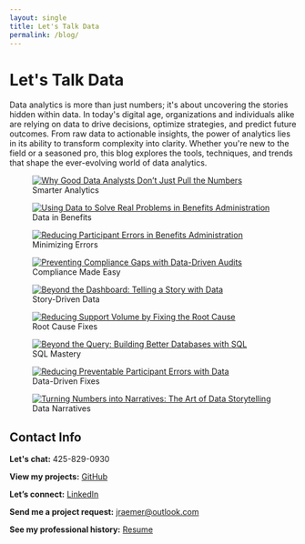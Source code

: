 ```yaml
---
layout: single
title: Let's Talk Data
permalink: /blog/
---
```


# Let's Talk Data

Data analytics is more than just numbers; it's about uncovering the stories hidden within data. In today's digital age, organizations and individuals alike are relying on data to drive decisions, optimize strategies, and predict future outcomes. From raw data to actionable insights, the power of analytics lies in its ability to transform complexity into clarity. Whether you're new to the field or a seasoned pro, this blog explores the tools, techniques, and trends that shape the ever-evolving world of data analytics.

<div class="gallery-grid">
  <div class="gallery">
    <figure>
      <a href="{% post_url 2025-05-15-good_data_analysts %}">
        <img src="{{ '/assets/images/Good_Data_Analysts.jpg' | relative_url }}" alt="Why Good Data Analysts Don’t Just Pull the Numbers" />
      </a>
      <figcaption>Smarter Analytics</figcaption>
    </figure>
  </div>
  
  <div class="gallery">
    <figure>
      <a href="{% post_url 2025-04-15-benefits %}">
        <img src="{{ 'assets/images/Benefits.jpg' | relative_url }}" alt="Using Data to Solve Real Problems in Benefits Administration" />
      </a>
      <figcaption>Data in Benefits</figcaption>
    </figure>
  </div>

  <div class="gallery">
    <figure>
      <a href="{% post_url 2025-07-31-reducing_errors  %}">
        <img src="{{ 'assets/images/Reducing_Errors.jpg' | relative_url }}" alt="Reducing Participant Errors in Benefits Administration" />
      </a>
      <figcaption>Minimizing Errors</figcaption>
    </figure>
  </div>

  <div class="gallery">
    <figure>
      <a href="{% post_url 2025-03-15-compliance %}">
        <img src="{{ 'assets/images/Compliance.jpg' | relative_url }}" alt="Preventing Compliance Gaps with Data-Driven Audits" />
      </a>
      <figcaption>Compliance Made Easy</figcaption>
    </figure>
  </div>

  <div class="gallery">
    <figure>
      <a href="{% post_url 2025-07-15-story_telling %}">
        <img src="{{ 'assets/images/Story_Telling.jpg' | relative_url }}" alt="Beyond the Dashboard: Telling a Story with Data" />
      </a>
      <figcaption>Story-Driven Data</figcaption>
    </figure>
  </div>

  <div class="gallery">
    <figure>
      <a href="{% post_url 2025-01-15-root_cause %}">
        <img src="{{ 'assets/images/Root_Cause.jpg' | relative_url }}" alt="Reducing Support Volume by Fixing the Root Cause" />
      </a>
      <figcaption>Root Cause Fixes</figcaption>
    </figure>
  </div>

  <div class="gallery">
    <figure>
      <a href="{% post_url 2025-02-15-sql %}">
        <img src="{{ 'assets/images/SQL.jpg' | relative_url }}" alt="Beyond the Query: Building Better Databases with SQL" />
      </a>
      <figcaption>SQL Mastery</figcaption>
    </figure>
  </div>

  <div class="gallery">
    <figure>
      <a href="{% post_url 2025-06-15-reducing_errors_2 %}">
        <img src="{{ 'assets/images/Reducing_Errors_2.jpg' | relative_url }}" alt="Reducing Preventable Participant Errors with Data" />
      </a>
      <figcaption>Data-Driven Fixes</figcaption>
    </figure>
  </div>

  <div class="gallery">
    <figure>
      <a href="{% post_url 2025-08-13-story_telling_2 %}">
        <img src="{{ 'assets/images/Story_Telling_2.jpg' | relative_url }}" alt="Turning Numbers into Narratives: The Art of Data Storytelling" />
      </a>
      <figcaption>Data Narratives</figcaption>
    </figure>
  </div>

</div>




## Contact Info

**Let's chat:** 425-829-0930
 
**View my projects:** [GitHub](https://github.com/JerricaRaemer)
 
**Let’s connect:** [LinkedIn](https://www.linkedin.com/in/jerrica-raemer/)

**Send me a project request:** jraemer@outlook.com

**See my professional history:** [Resume](https://jerricaraemer.github.io/)
